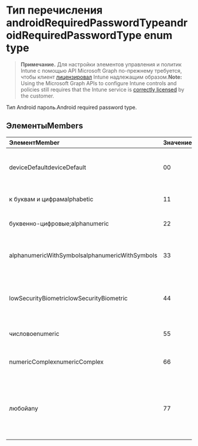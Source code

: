 # <a name="androidrequiredpasswordtype-enum-type"></a><span data-ttu-id="af334-101">Тип перечисления androidRequiredPasswordType</span><span class="sxs-lookup"><span data-stu-id="af334-101">androidRequiredPasswordType enum type</span></span>

> <span data-ttu-id="af334-102">**Примечание.** Для настройки элементов управления и политик Intune с помощью API Microsoft Graph по-прежнему требуется, чтобы клиент [лицензировал](https://go.microsoft.com/fwlink/?linkid=839381) Intune надлежащим образом.</span><span class="sxs-lookup"><span data-stu-id="af334-102">**Note:** Using the Microsoft Graph APIs to configure Intune controls and policies still requires that the Intune service is [correctly licensed](https://go.microsoft.com/fwlink/?linkid=839381) by the customer.</span></span>

<span data-ttu-id="af334-103">Тип Android пароль.</span><span class="sxs-lookup"><span data-stu-id="af334-103">Android required password type.</span></span>
## <a name="members"></a><span data-ttu-id="af334-104">Элементы</span><span class="sxs-lookup"><span data-stu-id="af334-104">Members</span></span>
|<span data-ttu-id="af334-105">Элемент</span><span class="sxs-lookup"><span data-stu-id="af334-105">Member</span></span>|<span data-ttu-id="af334-106">Значение</span><span class="sxs-lookup"><span data-stu-id="af334-106">Value</span></span>|<span data-ttu-id="af334-107">Описание</span><span class="sxs-lookup"><span data-stu-id="af334-107">Description</span></span>|
|:---|:---|:---|
|<span data-ttu-id="af334-108">deviceDefault</span><span class="sxs-lookup"><span data-stu-id="af334-108">deviceDefault</span></span>|<span data-ttu-id="af334-109">0</span><span class="sxs-lookup"><span data-stu-id="af334-109">0</span></span>|<span data-ttu-id="af334-110">Значение по умолчанию устройства, без цели.</span><span class="sxs-lookup"><span data-stu-id="af334-110">Device default value, no intent.</span></span>|
|<span data-ttu-id="af334-111">к буквам и цифрам</span><span class="sxs-lookup"><span data-stu-id="af334-111">alphabetic</span></span>|<span data-ttu-id="af334-112">1</span><span class="sxs-lookup"><span data-stu-id="af334-112">1</span></span>|<span data-ttu-id="af334-113">К буквам и цифрам пароль.</span><span class="sxs-lookup"><span data-stu-id="af334-113">Alphabetic password required.</span></span>|
|<span data-ttu-id="af334-114">буквенно-цифровые;</span><span class="sxs-lookup"><span data-stu-id="af334-114">alphanumeric</span></span>|<span data-ttu-id="af334-115">2</span><span class="sxs-lookup"><span data-stu-id="af334-115">2</span></span>|<span data-ttu-id="af334-116">Буквенно-цифровой пароль.</span><span class="sxs-lookup"><span data-stu-id="af334-116">Alphanumeric password required.</span></span>|
|<span data-ttu-id="af334-117">alphanumericWithSymbols</span><span class="sxs-lookup"><span data-stu-id="af334-117">alphanumericWithSymbols</span></span>|<span data-ttu-id="af334-118">3</span><span class="sxs-lookup"><span data-stu-id="af334-118">3</span></span>|<span data-ttu-id="af334-119">Буквы или цифры с символы пароль.</span><span class="sxs-lookup"><span data-stu-id="af334-119">Alphanumeric with symbols password required.</span></span>|
|<span data-ttu-id="af334-120">lowSecurityBiometric</span><span class="sxs-lookup"><span data-stu-id="af334-120">lowSecurityBiometric</span></span>|<span data-ttu-id="af334-121">4</span><span class="sxs-lookup"><span data-stu-id="af334-121">4</span></span>|<span data-ttu-id="af334-122">Биометрия низкой безопасности на основе пароль.</span><span class="sxs-lookup"><span data-stu-id="af334-122">Low security biometrics based password required.</span></span>|
|<span data-ttu-id="af334-123">числовое</span><span class="sxs-lookup"><span data-stu-id="af334-123">numeric</span></span>|<span data-ttu-id="af334-124">5</span><span class="sxs-lookup"><span data-stu-id="af334-124">5</span></span>|<span data-ttu-id="af334-125">Числовой пароль.</span><span class="sxs-lookup"><span data-stu-id="af334-125">Numeric password required.</span></span>|
|<span data-ttu-id="af334-126">numericComplex</span><span class="sxs-lookup"><span data-stu-id="af334-126">numericComplex</span></span>|<span data-ttu-id="af334-127">6</span><span class="sxs-lookup"><span data-stu-id="af334-127">6</span></span>|<span data-ttu-id="af334-128">Числовой сложный пароль.</span><span class="sxs-lookup"><span data-stu-id="af334-128">Numeric complex password required.</span></span>|
|<span data-ttu-id="af334-129">любой</span><span class="sxs-lookup"><span data-stu-id="af334-129">any</span></span>|<span data-ttu-id="af334-130">7</span><span class="sxs-lookup"><span data-stu-id="af334-130">7</span></span>|<span data-ttu-id="af334-131">Пароль или шаблон является обязательным, а какие-либо допустима.</span><span class="sxs-lookup"><span data-stu-id="af334-131">A password or pattern is required, and any is acceptable.</span></span>|



